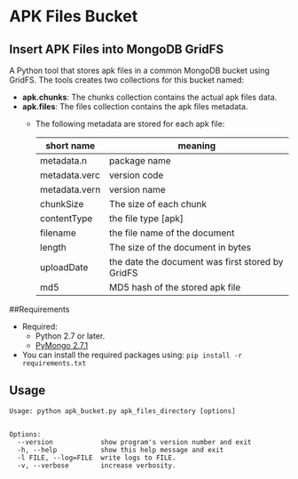 # APK Files Bucket
## Insert APK Files into MongoDB GridFS 
A Python tool that stores apk files in a common MongoDB bucket using GridFS.
The tools creates two collections for this bucket named:

*  __apk.chunks__: The chunks collection contains the actual apk files data.
*  __apk.files__: The files collection contains the apk files metadata. 
   *  The following metadata are stored for each apk file: 
   
        | short name   | meaning         |
        |--------------|-----------------|
        | metadata.n   | package name|
        | metadata.verc| version code|
        | metadata.vern| version name|
        | chunkSize    | The size of each chunk|
        | contentType  | the file type [apk]|
        | filename     | the file name of the document|
        | length       | The size of the document in bytes|
        | uploadDate   | the  date the document was first stored by GridFS|
        | md5          | MD5 hash of the stored apk file|
              
##Requirements
* Required:
  * Python  2.7 or later.
  * [PyMongo 2.7.1]('http://api.mongodb.org/python/current/')
* You can install the required packages using: ```pip install -r requirements.txt```

## Usage

```
Usage: python apk_bucket.py apk_files_directory [options]


Options:
  --version            show program's version number and exit
  -h, --help           show this help message and exit
  -l FILE, --log=FILE  write logs to FILE.
  -v, --verbose        increase verbosity.

```
